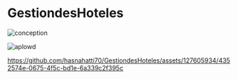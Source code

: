 # GestiondesHoteles


![conception](https://github.com/hasnahatti70/GestiondesHoteles/assets/127605934/e9b65c5a-41a6-4785-aaff-d415a7bca151)

![aplowd](https://github.com/hasnahatti70/GestiondesHoteles/assets/127605934/bfc88c26-a860-4914-acb2-ad6338de0f80)


https://github.com/hasnahatti70/GestiondesHoteles/assets/127605934/4352574e-0675-4f5c-bd1e-6a339c2f395c

